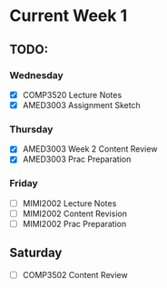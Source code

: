 # Current Week 1

## TODO:

### Wednesday

- [x] COMP3520 Lecture Notes
- [x] AMED3003 Assignment Sketch

### Thursday

- [x] AMED3003 Week 2 Content Review
- [x] AMED3003 Prac Preparation

### Friday

- [ ] MIMI2002 Lecture Notes
- [ ] MIMI2002 Content Revision
- [ ] MIMI2002 Prac Preparation

## Saturday

- [ ] COMP3502 Content Review
